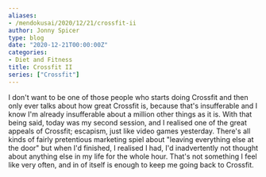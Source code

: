 ```yaml
---
aliases:
- /mendokusai/2020/12/21/crossfit-ii
author: Jonny Spicer
type: blog
date: "2020-12-21T00:00:00Z"
categories:
- Diet and Fitness
title: Crossfit II
series: ["Crossfit"]
---
```

I don't want to be one of those people who starts doing Crossfit and then only ever talks about how great Crossfit is, because that's insufferable and I know I'm already insufferable
about a million other things as it is. With that being said, today was my second session, and I realised one of the great appeals of Crossfit; escapism, just like video games
yesterday. There's all kinds of fairly pretentious marketing spiel about "leaving everything else at the door" but when I'd finished, I realised I had, I'd inadvertently not thought
about anything else in my life for the whole hour. That's not something I feel like very often, and in of itself is enough to keep me going back to Crossfit.
